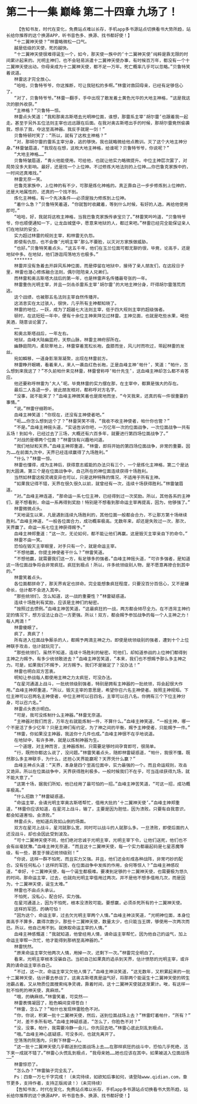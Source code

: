 # 第二十一集 巅峰 第二十四章 九场了！
        【告知书友，时代在变化，免费站点难以长存，手机app多书源站点切换看书大势所趋，站长给你推荐的这个换源APP，听书音色多、换源、找书都好使！】
       “十二翼神天使？”林雷略微松一口气。
       越是低级的天使，死的越快。
       “十二翼神天使很难得诞生一个，如今，那天使一族中的‘十二翼神天使’纯粹是靠无限的时间累计起来的。光明主神们，也不会轻易派遣十二翼神天使办事，有时候百万年，都没有一个十二翼神天使出动。你母亲成为十二翼神天使，都不足一万年。死亡概率几乎可以忽略。”贝鲁特笑着说道。
       林雷这才完全放心。
       “哈哈，贝鲁特爷爷，你这推断，可让我轻松的多啊。”林雷对救回母亲，已经有足够信心了。
       “对了，贝鲁特爷爷。”林雷一翻手，手中出现了散发着土黄色光华的大地主神格，“这是我这次的额外收获。”
       “主神格？”贝鲁特一惊。
       林雷点头笑道：“我和那奥古斯塔去光明神位面，谁想，那雷系主宰‘胡尔雷’也跟着我一起走。甚至于另外五位法则主宰也远远跟在后面。在我对奥古斯塔出手的时候，那胡尔雷竟然偷袭我，想杀了我，夺这至高神器。我反手就是一剑！”
       贝鲁特顿时笑了：“所以，就有了这枚主神格？”
       “对，那胡尔雷的雷系主宰分身，逃的够快。我也就略微给他点教训。灭了这个大地主神分身。”林雷皱眉道，“我现在在想，这枚大地主神格，给谁呢？贝鲁特爷爷，你说呢？”
       “大地主神格……”
       贝鲁特皱眉道，“青火他能使用。可给他，也就让他实力略微提升。中位主神层次罢了，对局势没多大影响。最好，还是找一个上位神。不过修炼大地法则的上位神……你巴鲁克家族中的，一时间还真难找。”
       林雷无奈一笑。
       巴鲁克家族中，上位神的有不少，可那是炼化神格的。真正靠自己一步步修炼到上位神的，还是大地属性的，还真的一个找不到。
       炼化主神格，有一个先决条件——必须是独力修炼到上位神。
       “着什么急？”贝鲁特笑着道，“你就暂时收藏着，等到什么时候，有好的人选，再给他使用即可。”
       “哈哈，好，我就将这枚主神格，当我巴鲁克家族传承宝贝了。”林雷笑吟吟道，“贝鲁特爷爷，你也顺便通知一下，让龙血城堡中，愿意来地狱的人，都过来吧。”林雷已经完全能保证亲人们在地狱的安全。
       实力超过林雷的规则主宰，和林雷无仇怨。
       即使有仇怨，也不会像‘光明主宰’那么不要脸，以灭对方家族做威胁。
       “也好。”贝鲁特笑着点头，“这五千年，他们在玉兰位面可都无聊的很，毕竟，论高手，还是地狱中多。在地狱，他们游逛闯荡地方也极多。”
       *******
       林雷并没有急着去开辟风系神位面，而是停留在地狱中，接待了亲人朋友们，在这段日子里，林雷也潜心修炼融合法则，偶尔陪陪亲人兄弟们。
       而林雷和奥古斯塔大战后的第一年，也是林雷声名传播最夸张的一年。
       林雷重伤光明主宰，并且一剑击杀雷系主宰‘胡尔雷’的大地主神分身，吓得胡尔雷落荒而逃。
       这个战绩，也被那五名法则主宰自然传播开。
       这消息实在太过骇人，很快，几乎所有主神都知晓了。
       林雷的地位，一跃，成为了超越七大法则主宰，低于四大规则主宰的超级强者。
       顿时，在这短短一年中，便有十余位主神来拜见过林雷。主神见面，也就是吃些水果，喝些美酒，随意谈论罢了。
       ……
       和奥古斯塔战后，一年左右。
       地狱，血峰大陆幽蓝府，天祭山脉，林雷主神府邸所在。
       幽静庭院内，柔软草地上，林雷穿着宽松长袍，盘膝而坐，风儿时而吹过，带起林雷的发丝。
       宛如瞬移，一道身影渐渐凝聚，出现在林雷前方。
       林雷睁开眼睛，看着来人，来人一袭血红色长袍，正是血峰主神‘帕什’，笑道：“帕什，怎么想到来我这了？”不久前帕什来见林雷，林雷曾称呼‘帕什先生’，这血峰主神却怎么都不肯答应。
       他还要称呼林雷为‘大人’呢。毕竟林雷的实力摆在那，在主宰中，都算是强大的存在。
       最后二人各退一步，彼此朋友相对，都称呼对方名字。
       “没事，就不能来了？”血峰主神微笑着也是席地而坐，“今天我来，还真的有一件很重要的事情。”
       “说。”林雷仔细聆听。
       血峰主神笑道：“你现在，还没有主神使者吧。”
       “呃……你怎么想到这个了？”林雷哭笑不得，“我收不收主神使者，帕什你也管？”
       “不是。”血峰主神摇头道，“实话告诉你吧，一万亿年一次的位面战争，一次位面战争一共有五场！到如今，已经过去了三场，大概还有六百多年，就要进行第四场位面战争了。”
       “对战的是哪两个位面？”林雷饶有兴趣地问道。
       “我们地狱和天界。”血峰主神郑重道，“林雷，即将开始的第四场位面战争，非常的重要。因为……在前面九次中，天界已经连续赢得了九场胜利。”
       “什么？”林雷一惊。
       林雷也懂得，成为主神后，获得意志威能的办法只有三个，一个是炼化主神格，第二个是达到大圆满，第三个是在位面战争中，自己所在的神位面连续获得十场胜利。
       当然如林雷这般灵魂变异也可以，只是这种特殊的情况，不适用于所有主神。
       “如果我记得不错，天界在很久很久以前，就曾经有一次，连续十场获得胜利。”林雷皱眉道。
       “对。”血峰主神连道，“那命运一系七位主神，已经得到过一次奖励。所以，其他各系的主神们，是不想看到，命运一系再得到奖励！特别是不想看到那命运主宰再提高，因为，他够强了。”
       林雷微微点头。
       “天地诞生以来，凡是遇到连续九场胜利的，其他位面一般都会合力，不让那方第十场继续胜利。”血峰主神道，“一般各位面合力，成功概率极高。无数年来，却还是失败过一次，那次，天界赢了。命运一系七位主神获得赐予。”
       血峰主神郑重道：“这一次，无论如何，都不能让他们再赢。这是毁灭主宰亲自下的命令。”
       林雷不由一笑。
       恐怕在毁灭主宰眼里，对手只有一个，就是命运主宰。
       “不想他赢，你提主神使者干什么？”林雷笑道。
       “不想他赢，就需要我们这一方，有足够多的强者。”血峰主神摇头道，“可许多强者，是知道这一场位面战争将会非常疯狂。疯狂到极点！所以，许多统领级别人物，是不愿意再掺合到其中的。”
       林雷笑着点头。
       各位面都拼命了，那天界肯定也拼命。完全能想象疯狂程度，只要没百分百信心，又不是嫌命长，估计都不会进入其中。
       “那些统领们，怎么知道，这一战的重要性？”林雷疑惑道。
       连续十场胜利有奖励，应该是主神们的秘密。
       “按照过去惯例。”血峰主神苦笑道，“这最疯狂的一战，两方都会倾尽全力。在不违背主神约定的情况下，想方设法让自己一方更强。所以！双方，都会赐予参加战争的每一个人主神之力！每人两滴！”
       林雷傻眼了。
       疯了，真疯了！
       所有进入位面战争厮杀的人，都赐予两滴主神之力。即使是统领级别的强者，遭到十个上位神联手攻击，估计就玩完了。
       “那些统领们，虽然不知道，连续十场胜利的秘密。可他们，却知道参战的上位神们都得到主神之力赐予。有多少统领敢进去？”血峰主神苦笑道，“本来，我们也不想赐予那么多主神之力。可是，如果我们不赐予，对方赐予。我们不是输定了？没办法！”
       林雷也明白双方苦衷。
       明知让参战每人都使用主神之力太疯狂，可没办法。
       “在星河通道上战斗，一批统领级别强者，特别是拥有主神器的一批统领，将会起很大作用。”血峰主神郑重道，“所以，毁灭主宰的意思是，希望你召六名主神使者。按照主神规矩。下位主神可以召两名主神使者，中位主神可以召四名，主宰可以召八名。你拥有三个下位主神分身，可以召六名。”
       林雷点头表示明白。
       “可是，我可没炼制什么主神器。”林雷无奈道。
       “主神器对我们而言，万年左右就能炼制一件，不算什么。”血峰主神笑道，“一般主神，哪一个不是活了多少亿年？只是主神们有约定，为了神之间的平衡，赐予主神使者，只能赐予一件。”
       “林雷，你如果没主神器，我送你十几件也成。”血峰主神很不在乎地说道。
       在地狱中，有许多神，就是以炼制神器为生。
       一个道理，对主神而言，主神器炼制，只需要足够时间孕育即可，很简单。
       “行，既然你都这么说了，没问题。”林雷笑着点头，随即林雷疑惑道，“帕什，我很不懂。既然那么多主神联手，为什么，还担心天界能赢呢？天界凭什么赢？”
       血峰主神点头道：“天界，本身是四个至高位面中，实力最强的一个。而且命运规则，攻击又诡异。所以在位面战争中，天界获得胜利极多。一般时候我们不在乎，可当连续获得九场，就不能大意了。”
       “这第十场，据我们所知，他已经用了最可怕的一招。”血峰主神苦笑道，“可这一招，成功概率极高。”
       “什么招数？”林雷疑惑道。
       “命运主宰，会请光明主宰奥古斯塔帮忙，借用大批的‘十二翼神天使’。”血峰主神郑重道，“林雷你应该知道，在星河上战斗，输了，主要是因为胆怯，因为溃败。只要有自我意识，都会知道害怕，会溃败。”
       林雷点头，他知道兵败如山倒的场面。
       双方在星河上战斗，星河就那么宽，同时可以战斗的人就那么多。一旦溃败，即使后面的人还没战斗，却也会因此受到波及。
       “可十二翼神天使不同，他们绝对忠诚于光明主宰，光明主宰下令，让他们送死，他们也不会有丝毫犹豫。”血峰主神无奈道，“而且这十二翼神天使，每一个实力都最起码是七星恶魔等级，有一些，甚至于接近统领级别！”
       “你说，这样一群不怕死，而且实力又强。并且，他们还会形成各种战阵，非常巧妙的配合。没有任何私心！这样的军团，在位面战争中发挥的作用，会何等惊人？”血峰主神感叹道，“幸好，十二翼神天使，每一个诞生都极难。要凑到足够的十二翼神天使，也需要极为悠久的时间。那命运主宰，过去，也就向光明主宰借用过两次。并不是他不想多借用几次，而是因为，十二翼神天使，诞生太难。”
       林雷也不由点头承认。
       不怕死，没私心，配合好。实力强。
       在星河通道上，因为不怕死，根本没溃败可能。要想赢，必须杀死所有的十二翼神天使。
       这样的军团，的确可怕！
       “因为这个，命运主宰，过去欠光明主宰两个人情。”血峰主神淡笑道，“光明神位面，本身位面高手不算多，赢得次数少。那些十二翼神天使，数量太少，也只能当王牌，够使用一次两次而已。所以，他自己用不到。就换取命运主宰的人情。”
       血峰主神感慨道：“我就知道，他曾经用人情，请命运主宰帮忙。因为他自己的运气，加上命运主宰帮一次忙，他才能得到那柄至高神器的。”
       林雷恍然。
       “原来命运主宰欠他两次人情，用掉一次，还剩下一次。”林雷完全明白了。
       看来，光明主宰根本没骗自己。当初自己如果真的追杀到天界，估计愤怒的光明主宰，或许真的请命运主宰杀自己。
       “不过，这一次，命运主宰又欠他人情了。”血峰主神淡笑道，“这无数年，又积累起来的一批十二翼神天使，估计要去参战了。这奥古斯塔真是运气好，将那两个能诞生十二翼神天使的转生池霸占着。又从物质位面搜索纯净灵魂，靠着时间，这十二翼神天使就逐渐累计。唉，有这样一批不怕死的神天使，真麻烦。”
       “哦，的确麻烦。”林雷笑着，可突然——
       林雷表情凝固了，脸色瞬间变得苍白！
       “林雷，怎么了？”帕什也发现林雷脸色不对。
       “你，你说，积累一批十二翼神天使，然后，送到位面战场上去？”林雷盯着帕什，“所有？”
       “对，差不多所有吧。”血峰主神疑惑道，“怎么了，你脸色不对？”
       “没，没事，帕什，我需要冷静一会儿，你先回去吧。”林雷心底此刻乱到极点。
       “哦。”血峰主神心底疑惑，可没多问，也就先离开了。
       空荡荡的院落内，只剩下林雷一人。
       “这一批十二翼神天使几乎都送到位面战场上去……在那样疯狂的战斗中，恐怕几乎死绝，活下来一成就不错了。”林雷心头慌乱到极点，“我母亲她……她也应该在其中。如果被送入位面战场——”
       林雷惊恐了。
       “怎么办？”林雷脑子完全乱了。
       Ps：四章一万七千字完成！（未完待续，如欲知后事如何，请登陆www.qidian.com，章节更多，支持作者，支持正版阅读！）（未完待续）
       【告知书友，时代在变化，免费站点难以长存，手机app多书源站点切换看书大势所趋，站长给你推荐的这个换源APP，听书音色多、换源、找书都好使！】